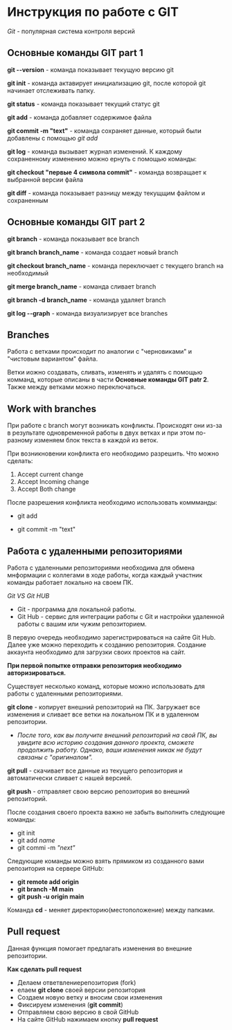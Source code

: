 # Инструкция по работе с GIT 
*Git* - популярная система контроля версий

## Основные команды GIT part 1

**git --version** - команда показывает текущую версию git

**git init** - команда актавирует инициализацию git, после которой git начинает отслеживать папку. 

**git status** - команда показывает текущий статус git

**git add** - команда добавляет содержимое файла 

**git commit -m "text"** - команда сохраняет данные, который были добавлены с помощью *git add*

**git log** - команда вызывает журнал изменений. К каждому сохраненному изменению можно ернуть с помощью команды: 

**git checkout "первые 4 символа commit"** - команда возвращает к выбранной версии файла

**git diff** - команда показывает разницу между текущщим файлом и сохраненным 

## Основные команды GIT part 2

**git branch** - команда показывает все branch 

**git branch branch_name** - команда создает новый branch

**git checkout branch_name** - команда переключает с текущего branch на необходимый

**git merge branch_name** - команда сливает branch 

**git branch -d branch_name** - команда удаляет branch 

**git log --graph** - команда визуализирует все branches 

## Branches

Работа с ветками происходит по аналогии с "черновиками" и "чистовым вариантом" файла. 

Ветки иожно создавать, сливать, изменять и удалять с помощью комманд, которые описаны в части **Основные команды GIT patr 2**. Также между ветками можно переключаться. 

## Work with branches

При работе с branch могут возникать конфликты. Происходят они из-за в результате одновременной работы в двух ветках и при этом по-разному изменяем блок текста в каждой из веток. 

При возникновении конфликта его необходимо разрешить. Что можно сделать: 

1. Accept current change 
2. Accept Incoming change
3. Accept Both change

После разрешения конфликта необходимо использовать коммманды: 

* git add
+ git commit -m "text" 

## Работа с удаленными репозиториями

Работа с удаленными репозиториями необходима для обмена мнформации с коллегами в ходе работы, когда каждый участник команды работает локально на своем ПК. 

*Git VS Git HUB*

+ Git - программа для локальной работы.
+ Git Hub - сервис для интеграции работы с Git и настройки удаленной работы с вашим или чужим репозиторием. 

В первую очередь необходимо зарегистрироваться на сайте Git Hub. Далее уже можно переходить к созданию репозитория. Создание аккаунта необходимо для загрузки своих проектов на сайт. 

**При первой попытке отправки репозитория необходимо авторизироваться.**

Существует несколько команд, которые можно использовать для работы с удаленными репозиториями. 

**git clone** - копирует внешний репозиторий на ПК. Загружает все изменения и сливает все ветки на локальном ПК и в удаленном репозитории. 

+ *После того, как вы получите внешний репозиторий на свой ПК, вы увидите всю историю создания данного проекта, сможете продолжить работу. Однако, ваши изменения никак не будут связаны с "оригиналом".*

**git pull** - скачивает все данные из текущего репозитория и автоматически сливает с нашей версией. 

**git push** - отправляет свою версию репозитория во внешний репозиторий. 

После создания своего проекта важно не забыть выполнить следующие команды: 
+ git init
+ git add *name*
+ git commi -m *"next"*

Следующие команды можно взять прямиком из созданного вами репозитория на сервере GitHub:

+ **git remote add origin** 
+ **git branch -M main**
+ **git push -u origin main**


Команда **cd** - меняет директорию(местоположение) между папками. 

## Pull request

Данная функция помогает предлагать изменения во внешние репозитории. 

**Как сделать pull request**

+ Делаем ответвлениерепозитория (fork)
+ елаем **git clone** своей версии репозитория 
+ Создаем новую ветку и вносим свои изменения
+ Фиксируем изменения (**git commit**)
+ Отправляем свою версию в свой GitHub
+ На сайте GitHub нажимаем кнопку **pull request**